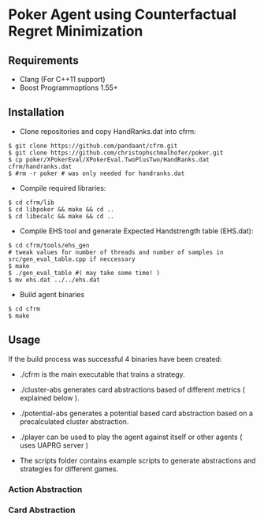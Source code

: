 # Poker Agent using Counterfactual Regret Minimization

## Requirements
* Clang (For C++11 support)
* Boost Programmoptions 1.55+

## Installation
* Clone repositories and copy HandRanks.dat into cfrm:
```
$ git clone https://github.com/pandaant/cfrm.git
$ git clone https://github.com/christophschmalhofer/poker.git
$ cp poker/XPokerEval/XPokerEval.TwoPlusTwo/HandRanks.dat cfrm/handranks.dat
$ #rm -r poker # was only needed for handranks.dat
```
* Compile required libraries:
```shell
$ cd cfrm/lib
$ cd libpoker && make && cd ..
$ cd libecalc && make && cd ..
```
* Compile EHS tool and generate Expected Handstrength table (EHS.dat):
```shell
$ cd cfrm/tools/ehs_gen
# tweak values for number of threads and number of samples in src/gen_eval_table.cpp if neccessary
$ make
$ ./gen_eval_table #( may take some time! )
$ mv ehs.dat ../../ehs.dat
```
* Build agent binaries
```shell
$ cd cfrm 
$ make
```

## Usage
If the build process was successful 4 binaries have been created:

* ./cfrm is the main executable that trains a strategy.
* ./cluster-abs generates card abstractions based of different metrics ( explained below ).
* ./potential-abs generates a potential based card abstraction based on a precalculated cluster abstraction.
* ./player can be used to play the agent against itself or other agents ( uses UAPRG server )

* The scripts folder contains example scripts to generate abstractions and strategies for different games.

### Action Abstraction
### Card Abstraction